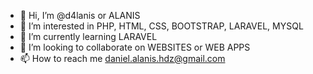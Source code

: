 - 👋 Hi, I’m @d4lanis or ALANIS
- 👀 I’m interested in PHP, HTML, CSS, BOOTSTRAP, LARAVEL, MYSQL
- 🌱 I’m currently learning LARAVEL
- 💞️ I’m looking to collaborate on WEBSITES  or WEB APPS
- 📫 How to reach me daniel.alanis.hdz@gmail.com

<!---
d4lanis/d4lanis is a ✨ special ✨ repository because its `README.md` (this file) appears on your GitHub profile.
You can click the Preview link to take a look at your changes.
--->
